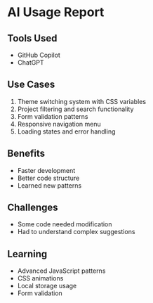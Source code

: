 # AI Usage Report

## Tools Used
- GitHub Copilot
- ChatGPT

## Use Cases
1. Theme switching system with CSS variables
2. Project filtering and search functionality  
3. Form validation patterns
4. Responsive navigation menu
5. Loading states and error handling

## Benefits
- Faster development
- Better code structure
- Learned new patterns

## Challenges
- Some code needed modification
- Had to understand complex suggestions

## Learning
- Advanced JavaScript patterns
- CSS animations
- Local storage usage
- Form validation